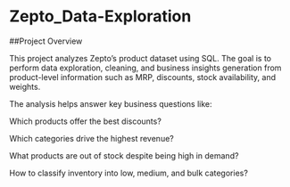 # Zepto_Data-Exploration
##Project Overview

This project analyzes Zepto’s product dataset using SQL. The goal is to perform data exploration, cleaning, and business insights generation from product-level information such as MRP, discounts, stock availability, and weights.

The analysis helps answer key business questions like:

Which products offer the best discounts?

Which categories drive the highest revenue?

What products are out of stock despite being high in demand?

How to classify inventory into low, medium, and bulk categories?
